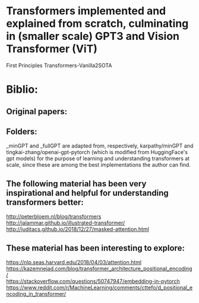 # Transformers implemented and explained from scratch, culminating in (smaller scale) GPT3 and Vision Transformer (ViT)

First Principles Transformers-Vanilla2SOTA


# Biblio:

## Original papers:

## Folders:
_minGPT and _fullGPT are adapted from, respectively, karpathy/minGPT and  tingkai-zhang/openai-gpt-pytorch (which is modified from HuggingFace's gpt models) for the purpose of learning and understanding transformers at scale, since these are among the best implementations the author can find.

## The following material has been very inspirational and helpful for understanding transformers better:
http://peterbloem.nl/blog/transformers  
http://jalammar.github.io/illustrated-transformer/  
http://juditacs.github.io/2018/12/27/masked-attention.html   

## These material has been interesting to explore:
https://nlp.seas.harvard.edu/2018/04/03/attention.html   
https://kazemnejad.com/blog/transformer_architecture_positional_encoding/   
https://stackoverflow.com/questions/50747947/embedding-in-pytorch   
https://www.reddit.com/r/MachineLearning/comments/cttefo/d_positional_encoding_in_transformer/   
